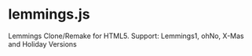# lemmings.js
Lemmings Clone/Remake for HTML5. Support: Lemmings1, ohNo, X-Mas and Holiday Versions
